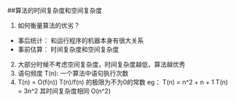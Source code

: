 ##算法的时间复杂度和空间复杂度
1. 如何衡量算法的优劣？
* 事后统计： 和运行程序的机器本身有很大关系
* 事前估算： 时间复杂度和空间复杂度

2. 大部分时候不考虑空间复杂度，时间复杂度越低，算法越优秀
3. 语句频度 T(n): 一个算法中语句执行次数
4. T(n) = O(f(n)) T(n)/f(n) 的极限为不为0的常数
eg： T(n) = n^2 + n + 1 T(n) = 3n^2 
其时间复杂度相同 O(n^2)